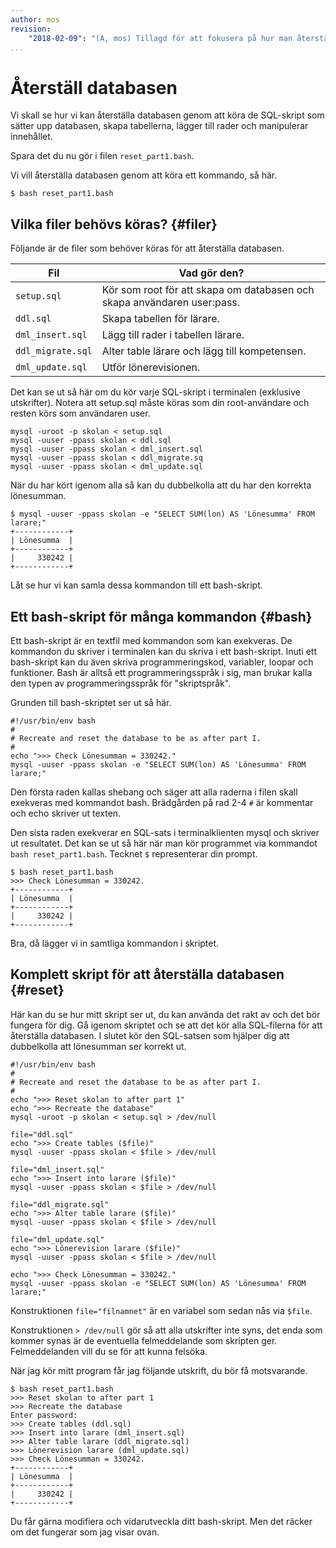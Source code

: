 ```yaml
---
author: mos
revision:
    "2018-02-09": "(A, mos) Tillagd för att fokusera på hur man återställer databasen."
...
```

Återställ databasen
==================================

Vi skall se hur vi kan återställa databasen genom att köra de SQL-skript som sätter upp databasen, skapa tabellerna, lägger till rader och manipulerar innehållet.

Spara det du nu gör i filen `reset_part1.bash`.

Vi vill återställa databasen genom att köra ett kommando, så här.

```text
$ bash reset_part1.bash
```



Vilka filer behövs köras? {#filer}
----------------------------------

Följande är de filer som behöver köras för att återställa databasen.

| Fil               | Vad gör den?         |
|-------------------|----------------------|
| `setup.sql`       | Kör som root för att skapa om databasen och skapa användaren user:pass. |
| `ddl.sql`         | Skapa tabellen för lärare. |
| `dml_insert.sql`  | Lägg till rader i tabellen lärare. | 
| `ddl_migrate.sql` | Alter table lärare och lägg till kompetensen. |
| `dml_update.sql`  | Utför lönerevisionen. |

Det kan se ut så här om du kör varje SQL-skript i terminalen (exklusive utskrifter). Notera att setup.sql måste köras som din root-användare och resten körs som användaren user.

```text
mysql -uroot -p skolan < setup.sql
mysql -uuser -ppass skolan < ddl.sql
mysql -uuser -ppass skolan < dml_insert.sql
mysql -uuser -ppass skolan < ddl_migrate.sq
mysql -uuser -ppass skolan < dml_update.sql
```

När du har kört igenom alla så kan du dubbelkolla att du har den korrekta lönesumman.

```text
$ mysql -uuser -ppass skolan -e "SELECT SUM(lon) AS 'Lönesumma' FROM larare;"
+------------+
| Lönesumma  |
+------------+
|     330242 |
+------------+
```

Låt se hur vi kan samla dessa kommandon till ett bash-skript.


Ett bash-skript för många kommandon {#bash}
----------------------------------

Ett bash-skript är en textfil med kommandon som kan exekveras. De kommandon du skriver i terminalen kan du skriva i ett bash-skript. Inuti ett bash-skript kan du även skriva programmeringskod, variabler, loopar och funktioner. Bash är alltså ett programmeringsspråk i sig, man brukar kalla den typen av programmeringsspråk för "skriptspråk".

Grunden till bash-skriptet ser ut så här.

```text
#!/usr/bin/env bash
#
# Recreate and reset the database to be as after part I.
#
echo ">>> Check Lönesumman = 330242."
mysql -uuser -ppass skolan -e "SELECT SUM(lon) AS 'Lönesumma' FROM larare;"
```

Den första raden kallas shebang och säger att alla raderna i filen skall exekveras med kommandot bash. Brädgården på rad 2-4 `#` är kommentar och echo skriver ut texten.

Den sista raden exekverar en SQL-sats i terminalklienten mysql och skriver ut resultatet. Det kan se ut så här när man kör programmet via kommandot `bash reset_part1.bash`. Tecknet `$` representerar din prompt.

```text
$ bash reset_part1.bash 
>>> Check Lönesumman = 330242.
+------------+
| Lönesumma  |
+------------+
|     330242 |
+------------+
```

Bra, då lägger vi in samtliga kommandon i skriptet.



Komplett skript för att återställa databasen {#reset}
----------------------------------

Här kan du se hur mitt skript ser ut, du kan använda det rakt av och det bör fungera för dig. Gå igenom skriptet och se att det kör alla SQL-filerna för att återställa databasen. I slutet kör den SQL-satsen som hjälper dig att dubbelkolla att lönesumman ser korrekt ut.

```text
#!/usr/bin/env bash
#
# Recreate and reset the database to be as after part I.
#
echo ">>> Reset skolan to after part 1"
echo ">>> Recreate the database"
mysql -uroot -p skolan < setup.sql > /dev/null

file="ddl.sql"
echo ">>> Create tables ($file)"
mysql -uuser -ppass skolan < $file > /dev/null

file="dml_insert.sql"
echo ">>> Insert into larare ($file)"
mysql -uuser -ppass skolan < $file > /dev/null

file="ddl_migrate.sql"
echo ">>> Alter table larare ($file)"
mysql -uuser -ppass skolan < $file > /dev/null

file="dml_update.sql"
echo ">>> Lönerevision larare ($file)"
mysql -uuser -ppass skolan < $file > /dev/null

echo ">>> Check Lönesumman = 330242."
mysql -uuser -ppass skolan -e "SELECT SUM(lon) AS 'Lönesumma' FROM larare;"
```

Konstruktionen `file="filnamnet"` är en variabel som sedan nås via `$file`.

Konstruktionen `> /dev/null` gör så att alla utskrifter inte syns, det enda som kommer synas är de eventuella felmeddelande som skripten ger. Felmeddelanden vill du se för att kunna felsöka.

När jag kör mitt program får jag följande utskrift, du bör få motsvarande.

```text
$ bash reset_part1.bash 
>>> Reset skolan to after part 1
>>> Recreate the database
Enter password: 
>>> Create tables (ddl.sql)
>>> Insert into larare (dml_insert.sql)
>>> Alter table larare (ddl_migrate.sql)
>>> Lönerevision larare (dml_update.sql)
>>> Check Lönesumman = 330242.
+------------+
| Lönesumma  |
+------------+
|     330242 |
+------------+
```

Du får gärna modifiera och vidarutveckla ditt bash-skript. Men det räcker om det fungerar som jag visar ovan.
